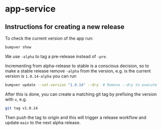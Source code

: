 # app-service

## Instructions for creating a new release

To check the current version of the app run:

```zsh
bumpver show
```

We use `-alpha` to tag a pre-release instead of `-pre`.

Incrementing from alpha-release to stable is a conscious decision, so to make a stable release remove `-alpha`
from the version, e.g. is the current version is `1.0.14-alpha` you can run

```zsh
bumpver update --set-version "1.0.14" --dry  # Remove --dry to execute
```

After this is done, you can create a matching git tag by prefixing the version with `v`,
e.g.

```zsh
git tag v1.0.14
```

Then push the tag to origin and this will trigger a release workflow and update `main` to the next alpha release.

